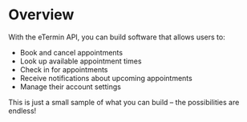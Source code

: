 # Overview

With the eTermin API, you can build software that allows users to:

- Book and cancel appointments
- Look up available appointment times
- Check in for appointments
- Receive notifications about upcoming appointments
- Manage their account settings

This is just a small sample of what you can build – the possibilities are endless!
